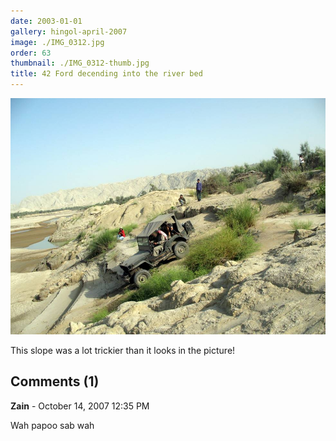 ```yaml
---
date: 2003-01-01
gallery: hingol-april-2007
image: ./IMG_0312.jpg
order: 63
thumbnail: ./IMG_0312-thumb.jpg
title: 42 Ford decending into the river bed
---
```


![42 Ford decending into the river bed](./IMG_0312.jpg)

This slope was a lot trickier than it looks in the picture!

<div id="comments">

## Comments (1)

<div id="comment">

**Zain** - October 14, 2007 12:35 PM

Wah papoo sab wah

</div>

</div>